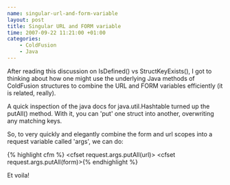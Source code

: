 ```yaml
--- 
name: singular-url-and-form-variable
layout: post
title: Singular URL and FORM variable
time: 2007-09-22 11:21:00 +01:00
categories:
    - ColdFusion
    - Java
---
```


After reading this discussion on IsDefined() vs StructKeyExists(), I got to thinking about how one might use the underlying Java methods of ColdFusion structures to combine the URL and FORM variables efficiently (it is related, really).

A quick inspection of the java docs for java.util.Hashtable turned up the putAll() method. With it, you can 'put' one struct into another, overwriting any matching keys.

So, to very quickly and elegantly combine the form and url scopes into a request variable called 'args', we can do:

{% highlight cfm %}<cfset request.args = StructNew()>
<cfset request.args.putAll(url)>
<cfset request.args.putAll(form)>{% endhighlight %}

Et voila!
